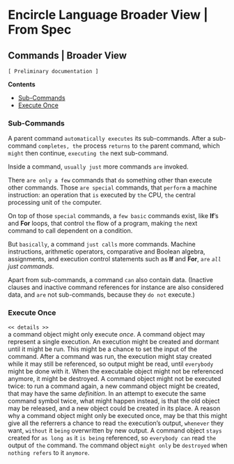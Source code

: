 Encircle Language Broader View | From Spec
==========================================

Commands | Broader View
------------------------

`[ Preliminary documentation ]`

__Contents__

- [Sub-Commands](#sub-commands)
- [Execute Once](#execute-once)

### Sub-Commands

A parent command `automatically executes` its sub-commands. After a sub-command `completes, the` process `returns` to `the` parent command, which `might` then continue, `executing the` next sub-command.

Inside a command, `usually just` more commands `are` invoked.

There `are only a few` commands that `do` something other than execute other commands. Those `are special` commands, that `perform` a machine instruction: an operation that `is` executed by `the` CPU, `the` central processing unit of `the` computer.

On top of those `special` commands, a `few basic` commands exist, like __If__’s and __For__ loops, that control `the` flow of a program, making `the` next command to call dependent on a condition.

But `basically`, a command `just calls` more commands. Machine instructions, arithmetic operators, comparative and Boolean algebra, assignments, and execution control statements such as __If__ and __For__, `are` *`all` just commands*.

Apart from sub-commands, a command `can` also contain data.
(Inactive clauses and inactive command references for instance are also considered data, and `are` not sub-commands, because they `do not` execute.)


### Execute Once

`<< details >>`  
a command object might only execute *once*. A command object may represent a single execution. An execution might be created and dormant until it might be run. This might be a chance to set the input of the command. After a command was run, the execution might stay created while it may still be referenced, so output might be read, until `everybody` might be done with it. When the executable object might not be referenced anymore, it might be destroyed. A command object might not be executed twice: to run a command again, a new command object might be created, that may have the same *definition*. In an attempt to execute the same command symbol twice, what might happen instead, is that the old object may be released, and a new object could be created in its place. A reason why a command object might only be executed once, may be that this might give all the referrers a chance to read `the` execution’s output, `whenever` they want, `without` it `being` overwritten by new output. A command object `stays` created for `as long as` it `is being` referenced, so `everybody can` read `the` output of `the` command. `The` command object `might only` be `destroyed` when `nothing refers` to it `anymore`.